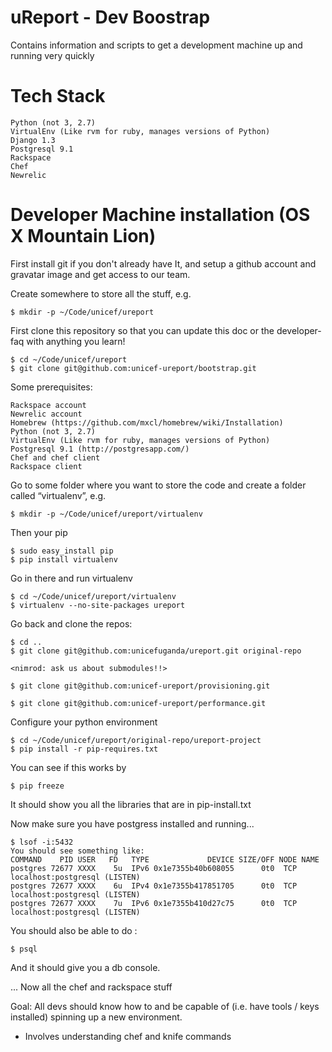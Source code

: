 # uReport - Dev Boostrap

Contains information and scripts to get a development machine up and running very quickly

# Tech Stack

    Python (not 3, 2.7)
    VirtualEnv (Like rvm for ruby, manages versions of Python)
    Django 1.3
    Postgresql 9.1
    Rackspace
    Chef
    Newrelic


# Developer Machine installation (OS X Mountain Lion)

First install git if you don't already have It, and setup a github account and gravatar image and get access to our team.

Create somewhere to store all the stuff, e.g.

    $ mkdir -p ~/Code/unicef/ureport

First clone this repository so that you can update this doc or the developer-faq with anything you learn!

    $ cd ~/Code/unicef/ureport    
    $ git clone git@github.com:unicef-ureport/bootstrap.git


Some prerequisites:
    
    Rackspace account
    Newrelic account
    Homebrew (https://github.com/mxcl/homebrew/wiki/Installation)
    Python (not 3, 2.7)
    VirtualEnv (Like rvm for ruby, manages versions of Python)
    Postgresql 9.1 (http://postgresapp.com/)
    Chef and chef client
    Rackspace client
    

    
Go to some folder where you want to store the code and create a folder called “virtualenv”, e.g.

    $ mkdir -p ~/Code/unicef/ureport/virtualenv


Then your pip

    $ sudo easy_install pip
    $ pip install virtualenv


Go in there and run virtualenv

    $ cd ~/Code/unicef/ureport/virtualenv
    $ virtualenv --no-site-packages ureport
    
Go back and clone the repos:

    $ cd ..
    $ git clone git@github.com:unicefuganda/ureport.git original-repo
    
    <nimrod: ask us about submodules!!>
    
    $ git clone git@github.com:unicef-ureport/provisioning.git
    
    $ git clone git@github.com:unicef-ureport/performance.git
    
Configure your python environment     
    
    $ cd ~/Code/unicef/ureport/original-repo/ureport-project
    $ pip install -r pip-requires.txt
    
You can see if this works by 

    $ pip freeze
    
It should show you all the libraries that are in pip-install.txt

Now make sure you have postgress installed and running...

    $ lsof -i:5432
    You should see something like:
    COMMAND    PID USER   FD   TYPE             DEVICE SIZE/OFF NODE NAME
    postgres 72677 XXXX    5u  IPv6 0x1e7355b40b608055      0t0  TCP
    localhost:postgresql (LISTEN)
    postgres 72677 XXXX    6u  IPv4 0x1e7355b417851705      0t0  TCP
    localhost:postgresql (LISTEN)
    postgres 72677 XXXX    7u  IPv6 0x1e7355b410d27c75      0t0  TCP
    localhost:postgresql (LISTEN)
    
    
You should also be able to do :

    $ psql
    
And it should give you a db console.


... Now all the chef and rackspace stuff

Goal: All devs should know how to and be capable of (i.e. have tools / keys installed) spinning up a new environment.

- Involves understanding chef and knife commands
    
